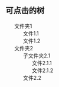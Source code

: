 <!DOCTYPE html>
<html>
<head>
<style>
ul, #myUL {
  list-style-type: none;
}

#myUL {
  margin: 0;
  padding: 0;
}

.caret {
  cursor: pointer;
  user-select: none;
}

.caret::before {
  content: "\\25B6";
  color: black;
  display: inline-block;
  margin-right: 6px;
}

.caret-down::before {
  transform: rotate(90deg);
}

.nested {
  display: none;
}

.active {
  display: block;
}
</style>
</head>
<body>

<h2>可点击的树</h2>

<ul id="myUL">
  <li><span class="caret">文件夹1</span>
    <ul class="nested">
      <li>文件1.1</li>
      <li>文件1.2</li>
    </ul>
  </li>
  <li><span class="caret">文件夹2</span>
    <ul class="nested">
      <li><span class="caret">子文件夹2.1</span>
        <ul class="nested">
          <li>文件2.1.1</li>
          <li>文件2.1.2</li>
        </ul>
      </li>
      <li>文件2.2</li>
    </ul>
  </li>
</ul>

<script>
var toggler = document.getElementsByClassName("caret");
var i;

for (i = 0; i < toggler.length; i++) {
  toggler[i].addEventListener("click", function() {
    this.parentElement.querySelector(".nested").classList.toggle("active");
    this.classList.toggle("caret-down");
  });
}
</script>

</body>
</html> 
